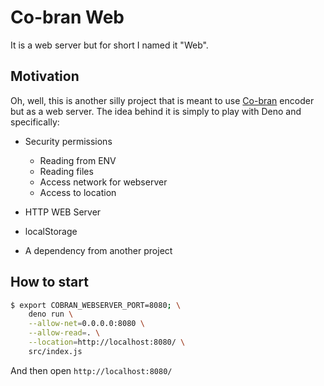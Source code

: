 # Co-bran Web

It is a web server but for short I named it "Web".

## Motivation

Oh, well, this is another silly project that is meant to use [Co-bran](https://github.com/ibetovski/co-bran) encoder but as a web server. The idea behind it is simply to play with Deno and specifically:

- Security permissions
    - Reading from ENV
    - Reading files
    - Access network for webserver
    - Access to location

- HTTP WEB Server
- localStorage
- A dependency from another project

## How to start

```bash
$ export COBRAN_WEBSERVER_PORT=8080; \
    deno run \
    --allow-net=0.0.0.0:8080 \
    --allow-read=. \
    --location=http://localhost:8080/ \
    src/index.js
```

And then open `http://localhost:8080/`